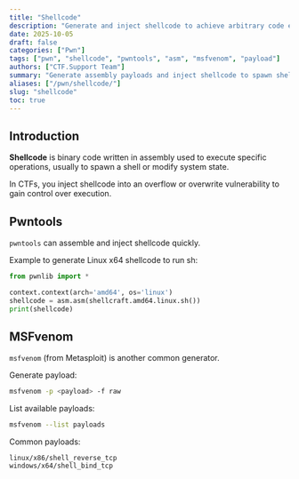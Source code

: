 ```yaml
---
title: "Shellcode"
description: "Generate and inject shellcode to achieve arbitrary code execution in pwn challenges using Pwntools or MSFvenom."
date: 2025-10-05
draft: false
categories: ["Pwn"]
tags: ["pwn", "shellcode", "pwntools", "asm", "msfvenom", "payload"]
authors: ["CTF.Support Team"]
summary: "Generate assembly payloads and inject shellcode to spawn shells or execute arbitrary commands in exploitation tasks."
aliases: ["/pwn/shellcode/"]
slug: "shellcode"
toc: true
---
```


## Introduction

**Shellcode** is binary code written in assembly used to execute specific operations, usually to spawn a shell or modify system state.

In CTFs, you inject shellcode into an overflow or overwrite vulnerability to gain control over execution.

## Pwntools

`pwntools` can assemble and inject shellcode quickly.

Example to generate Linux x64 shellcode to run sh:

``` python
from pwnlib import *

context.context(arch='amd64', os='linux')
shellcode = asm.asm(shellcraft.amd64.linux.sh())
print(shellcode)
```

## MSFvenom

`msfvenom` (from Metasploit) is another common generator.

Generate payload:

```bash
msfvenom -p <payload> -f raw
```

List available payloads:

```bash
msfvenom --list payloads
```

Common payloads:

```text
linux/x86/shell_reverse_tcp
windows/x64/shell_bind_tcp
```
